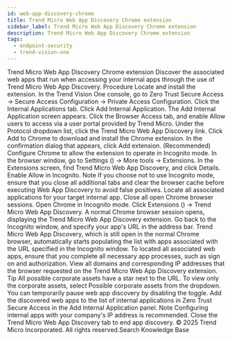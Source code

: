 ```yaml
---
id: web-app-discovery-chrome
title: Trend Micro Web App Discovery Chrome extension
sidebar_label: Trend Micro Web App Discovery Chrome extension
description: Trend Micro Web App Discovery Chrome extension
tags:
  - endpoint-security
  - trend-vision-one
---
```


 Trend Micro Web App Discovery Chrome extension Discover the associated web apps that run when accessing your internal apps through the use of Trend Micro Web App Discovery. Procedure Locate and install the extension. In the Trend Vision One console, go to Zero Trust Secure Access → Secure Access Configuration → Private Access Configuration. Click the Internal Applications tab. Click Add Internal Application. The Add Internal Application screen appears. Click the Browser Access tab, and enable Allow users to access via a user portal provided by Trend Micro. Under the Protocol dropdown list, click the Trend Micro Web App Discovery link. Click Add to Chrome to download and install the Chrome extension. In the confirmation dialog that appears, click Add extension. (Recommended) Configure Chrome to allow the extension to operate in Incognito mode. In the browser window, go to Settings () → More tools → Extensions. In the Extensions screen, find Trend Micro Web App Discovery, and click Details. Enable Allow in Incognito. Note If you choose not to use Incognito mode, ensure that you close all additional tabs and clear the browser cache before executing Web App Discovery to avoid false positives. Locate all associated applications for your target internal app. Close all open Chrome browser sessions. Open Chrome in Incognito mode. Click Extensions () → Trend Micro Web App Discovery. A normal Chrome browser session opens, displaying the Trend Micro Web App Discovery extension. Go back to the Incognito window, and specify your app's URL in the address bar. Trend Micro Web App Discovery, which is still open in the normal Chrome browser, automatically starts populating the list with apps associated with the URL specified in the Incognito window. To located all associated web apps, ensure that you complete all necessary app processes, such as sign on and authorization. View all domains and corresponding IP addresses that the browser requested on the Trend Micro Web App Discovery extension. Tip All possible corporate assets have a star next to the URL. To view only the corporate assets, select Possible corporate assets from the dropdown. You can temporarily pause web app discovery by disabling the toggle. Add the discovered web apps to the list of internal applications in Zero Trust Secure Access in the Add Internal Application panel. Note Configuring internal apps with your company's IP address is recommended. Close the Trend Micro Web App Discovery tab to end app discovery. © 2025 Trend Micro Incorporated. All rights reserved.Search Knowledge Base